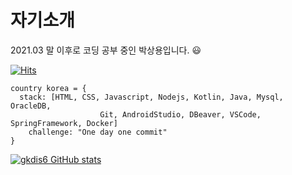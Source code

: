 # 자기소개

2021.03 말 이후로 코딩 공부 중인 박상용입니다. :smiley:

[![Hits](https://hits.seeyoufarm.com/api/count/incr/badge.svg?url=https%3A%2F%2Fgithub.com%2Fgkdis6&count_bg=%23B53DC8&title_bg=%23555555&icon=&icon_color=%23E7E7E7&title=hits&edge_flat=false)](https://hits.seeyoufarm.com)

```
country korea = {
  stack: [HTML, CSS, Javascript, Nodejs, Kotlin, Java, Mysql, OracleDB, 
					Git, AndroidStudio, DBeaver, VSCode, SpringFramework, Docker]
 	challenge: "One day one commit"
}
```
[![gkdis6 GitHub stats](https://github-readme-stats.vercel.app/api?username=gkdis6)](https://github.com/gkdis6/github-readme-stats)

